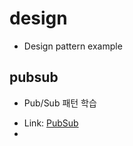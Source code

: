 # design
- Design pattern example
## pubsub
* Pub/Sub 패턴 학습
 - Link: [PubSub][pubsublink]
 - [pubsublink]: https://github.com/broccoli-p/design/tree/master/pubsub "Go pubsub"